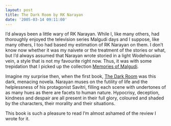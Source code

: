 ```yaml
---
layout: post
title: The Dark Room by RK Narayan
date: '2005-03-14 09:11:00'
---
```


<p>I&rsquo;d always been a little wary of RK Narayan. While I, like many others, had thoroughly enjoyed the television series Malgudi days and I suppose, like many others, I too had based my estimation of RK Narayan on them. I don&rsquo;t know now whether it was my naivete or the treatment of the stories or what, but I&rsquo;d always assumed that Narayan wrote storied in a light Wodehousian vein, a style that is not my favourite right now. Thus, it was with some trepidation that I picked up the collection <a href="http://fabmall.com/Stores/misc/frmMainFrame.asp?Files=FDL&amp;catalogId=Books&amp;ProductId=014100245X&amp;ActualCatalog=Books" target="_blank">Memories of Malgudi</a>.</p>

<p>Imagine my surprise then, when the first book, <a href="http://fabmall.com/Stores/misc/frmMainFrame.asp?Files=FDL&amp;catalogId=Books&amp;ProductId=8185986029&amp;ActualCatalog=Books" target="_blank">The Dark Room</a> was this dark, menacing novela. Narayan muses on the futility of life and the helplessness of his protagonist Savitri, filling each scene with undertones of as many hues as there are facets to human nature. Hypocrisy, deception, kindness and despair are all present in their full glory, coloured and shaded by the characters, their morality and their situations.</p>

<p>This book is such a pleasure to read I&rsquo;m almost ashamed of the review I wrote for it.</p>